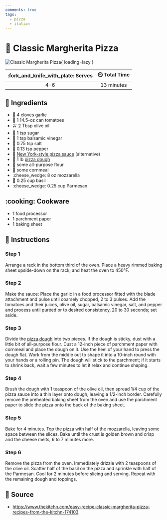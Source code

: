 ```yaml
---
comments: true
tags:
  - pizza
  - italian
---
```

# :pizza: Classic Margherita Pizza

![Classic Margherita Pizza](../assets/images/classic-margherita-pizza.jpg){ loading=lazy }

| :fork_and_knife_with_plate: Serves | :timer_clock: Total Time |
|:----------------------------------:|:-----------------------: |
| 4-6 | 13 minutes |

## :salt: Ingredients

- :garlic: 4 cloves garlic
- :tomato: 1 14.5-oz can tomatoes
- :olive: 2 Tbsp olive oil
- :candy: 1 tsp sugar
- :sake: 1 tsp balsamic vinegar
- :salt: 0.75 tsp salt
- :salt: 0.13 tsp pepper
- :tomato: [New York-style pizza sauce][2] (alternative)
- :pizza: 1 lb [pizza dough][1]
- :ear_of_rice: some all-purpose flour
- :corn: some cornmeal
- :cheese_wedge: 8 oz mozzarella
- :herb: 0.25 cup basil
- :cheese_wedge: 0.25 cup Parmesan

## :cooking: Cookware

- 1 food processor
- 1 parchment paper
- 1 baking sheet

## :pencil: Instructions

### Step 1

Arrange a rack in the bottom third of the oven. Place a heavy rimmed baking sheet upside-down on the rack, and heat the
oven to 450°F.

### Step 2

Make the sauce: Place the garlic in a food processor fitted with the blade attachment and pulse until coarsely chopped,
2 to 3 pulses. Add the tomatoes and their juices, olive oil, sugar, balsamic vinegar, salt, and pepper and process until
puréed or to desired consistency, 20 to 30 seconds; set aside.

### Step 3

Divide the [pizza dough][1] into two pieces. If the dough is sticky, dust with a little bit of all-purpose flour. Dust
a 12-inch piece of parchment paper with cornmeal and place the dough on it. Use the heel of your hand to press the
dough flat. Work from the middle out to shape it into a 10-inch round with your hands or a rolling pin. The dough will
stick to the parchment; if it starts to shrink back, wait a few minutes to let it relax and continue shaping.

### Step 4

Brush the dough with 1 teaspoon of the olive oil, then spread 1/4 cup of the pizza sauce into a thin layer onto dough,
leaving a 1/2-inch border. Carefully remove the preheated baking sheet from the oven and use the parchment paper to
slide the pizza onto the back of the baking sheet.

### Step 5

Bake for 4 minutes. Top the pizza with half of the mozzarella, leaving some space between the slices. Bake until the
crust is golden brown and crisp and the cheese melts, 6 to 7 minutes more.

### Step 6

Remove the pizza from the oven. Immediately drizzle with 2 teaspoons of the olive oil. Scatter half of the basil on the
pizza and sprinkle with half of the Parmesan. Cool for 2 minutes before slicing and serving. Repeat with the remaining
dough and toppings.

## :link: Source

- <https://www.thekitchn.com/easy-recipe-classic-margherita-pizza-recipes-from-the-kitchn-174103>

[1]: <../ingredients/pizza-dough.md>
[2]: <../sauces-and-dressings/new-york-style-pizza-sauce.md>
